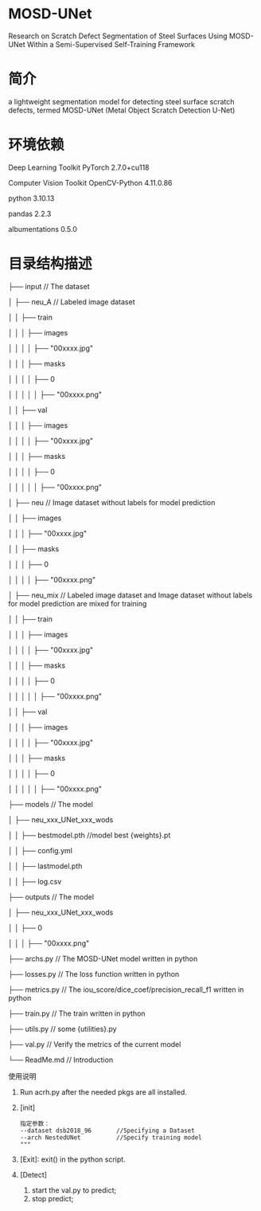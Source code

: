 # MOSD-UNet
Research on Scratch Defect Segmentation of Steel Surfaces Using MOSD-UNet Within a Semi-Supervised Self-Training Framework

# 简介
 a lightweight segmentation model for detecting steel surface scratch defects, termed MOSD-UNet (Metal Object Scratch Detection U-Net)
 
# 环境依赖
Deep Learning Toolkit	                                PyTorch 2.7.0+cu118

Computer Vision Toolkit                                 OpenCV-Python 4.11.0.86

python                                         3.10.13

pandas                                         2.2.3

albumentations                                 0.5.0

# 目录结构描述

├── input                // The dataset

│   ├── neu_A           // Labeled image dataset

│   │   ├── train  

│   │   │   ├── images

│   │   │   │   ├── "00xxxx.jpg"

│   │   │   ├── masks

│   │   │   │   ├── 0

│   │   │   │   │   ├── "00xxxx.png"

│   │   ├── val  

│   │   │   ├── images

│   │   │   │   ├── "00xxxx.jpg"

│   │   │   ├── masks

│   │   │   │   ├── 0

│   │   │   │   │   ├── "00xxxx.png"



│   ├── neu           // Image dataset without labels for model prediction

│   │   ├── images

│   │   │   ├── "00xxxx.jpg"


│   │   ├── masks

│   │   │   ├── 0

│   │   │   │   ├── "00xxxx.png"


│   ├── neu_mix           // Labeled image dataset and Image dataset without labels for model prediction are mixed for training

│   │   ├── train  

│   │   │   ├── images

│   │   │   │   ├── "00xxxx.jpg"

│   │   │   ├── masks

│   │   │   │   ├── 0

│   │   │   │   │   ├── "00xxxx.png"

│   │   ├── val  

│   │   │   ├── images

│   │   │   │   ├── "00xxxx.jpg"

│   │   │   ├── masks

│   │   │   │   ├── 0

│   │   │   │   │   ├── "00xxxx.png"



├── models                          // The model

│   ├── neu_xxx_UNet_xxx_wods

│   │   ├── bestmodel.pth          //model best {weights}.pt

│   │   ├── config.yml

│   │   ├── lastmodel.pth

│   │   ├── log.csv

├── outputs                         // The model

│   ├── neu_xxx_UNet_xxx_wods

│   │   ├── 0          

│   │   │   ├── "00xxxx.png"


├── archs.py            // The MOSD-UNet model written in python

├── losses.py           // The loss function written in python

├── metrics.py          // The iou_score/dice_coef/precision_recall_f1  written in python

├── train.py            // The train written in python

├── utils.py            // some {utilities}.py

├── val.py              // Verify the metrics of the current model

└── ReadMe.md           // Introduction

使用说明
1) Run acrh.py after the needed pkgs are all installed.

2) [init]
   
       指定参数：
       --dataset dsb2018_96       //Specifying a Dataset
       --arch NestedUNet          //Specify training model
       """

4) [Exit]: exit() in the python script.

5) [Detect]
    1. start the val.py to predict;
    2. stop predict;
